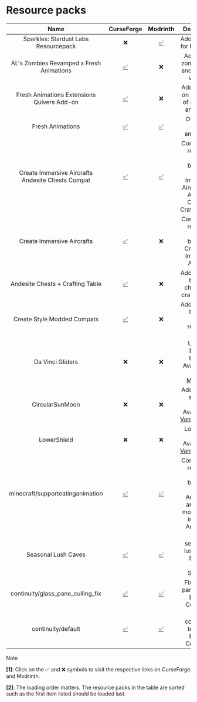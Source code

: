 # Resource packs

| Name | CurseForge | Modrinth | Description |
|:-:|:-:|:-:|:-:|
| Sparkles: Stardust Labs Resourcepack | ❌ | [✅](https://modrinth.com/resourcepack/sparkles) | Adds textures for Incendium |
| AL's Zombies Revamped x Fresh Animations | [✅](https://www.curseforge.com/minecraft/texture-packs/als-zombies-revamped-x-fresh-animations) | ❌ | Adds many zombie, husk and drowned variants |
| Fresh Animations Extensions Quivers Add-on | [✅](https://www.curseforge.com/minecraft/texture-packs/fresh-animations-extensions) | ❌ | Adds quivers on the backs of skeletons and strays |
| Fresh Animations | [✅](https://www.curseforge.com/minecraft/texture-packs/fresh-animations) | [✅](https://modrinth.com/resourcepack/fresh-animations) | Overhauls mobs animations |
| Create Immersive Aircrafts Andesite Chests Compat | [✅](https://www.curseforge.com/minecraft/texture-packs/create-immersive-aircrafts-andesite-chests-compat) | [✅](https://modrinth.com/resourcepack/create-immersive-aircrafts-andesite-chests-compat) | Compatibility resource pack between Create Immersive Aircrafts and Andesite Chests + Crafting Table |
| Create Immersive Aircrafts | [✅](https://www.curseforge.com/minecraft/texture-packs/create-immersive-aircrafts-resource-pack) | ❌ | Compatibility resource pack between Create and Immersive Aircrafts |
| Andesite Chests + Crafting Table | [✅](https://www.curseforge.com/minecraft/texture-packs/andesite-chests-crafting-table) | ❌ | Adds Create-themed chests and crafting table |
| Create Style Modded Compats | [✅](https://www.curseforge.com/minecraft/texture-packs/create-style-modded-compats) | ❌ | Adds Create-themed vanilla redstone items |
| Da Vinci Gliders | ❌ | ❌ | Uptades Elytra's texture. Available on [Planet Minecraft](https://www.planetminecraft.com/texture-pack/da-vinci-gliders/) |
| CircularSunMoon | ❌ | ❌ | Adds circular sun and moon. Available on [VanillaTweaks](https://vanillatweaks.net/) |
| LowerShield | ❌ | ❌ | Lowers the shield. Available on [VanillaTweaks](https://vanillatweaks.net/) |
| minecraft/supporteatinganimation | [✅](https://www.curseforge.com/minecraft/mc-mods/eating-animation-fabric) | [✅](https://modrinth.com/mod/eating-animation) | Compatibility resource pack between Eating Animation and many mods. Built-in Eating Animation |
| Seasonal Lush Caves | [✅](https://www.curseforge.com/minecraft/mc-mods/fabric-seasons) | [✅](https://modrinth.com/mod/fabric-seasons) | Adds seasons to lush caves. Built-in Fabric Seasons |
| continuity/glass_pane_culling_fix | [✅](https://www.curseforge.com/minecraft/mc-mods/continuity) | [✅](https://modrinth.com/mod/continuity) | Fixes glass pane culling. Built-in Continuity |
| continuity/default | [✅](https://www.curseforge.com/minecraft/mc-mods/continuity) | [✅](https://modrinth.com/mod/continuity) | Adds connected textures. Built-in Continuity |

> [!NOTE]
>
> **[1]**: Click on the ✅ and ❌ symbols to visit the respective links on CurseForge and Modrinth.
>
> **[2]**: The loading order matters. The resource packs in the table are sorted such as the first item listed should be loaded last.